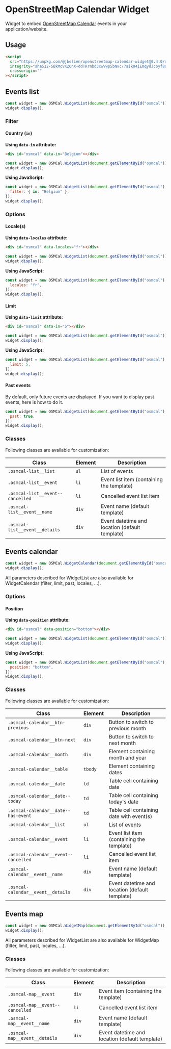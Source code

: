 # OpenStreetMap Calendar Widget

Widget to embed [OpenStreetMap Calendar](https://osmcal.org/) events in your application/website.

## Usage

```html
<script
  src="https://unpkg.com/@jbelien/openstreetmap-calendar-widget@0.4.0/dist/osmcal.js"
  integrity="sha512-5BkMcVKZ6nX+ddTRrnbd3cwVwp5bNvc/7aikO4iEmqydJcoyf8sUA+qx7Y9vb/nnoNXGOvPTcfUzriOA559W/Q=="
  crossorigin=""
></script>
```

## Events list

```js
const widget = new OSMCal.WidgetList(document.getElementById("osmcal"));
widget.display();
```

### Filter

#### Country (`in`)

**Using `data-in` attribute:**

```html
<div id="osmcal" data-in="Belgium"></div>
```

```js
const widget = new OSMCal.WidgetList(document.getElementById("osmcal"));
widget.display();
```

**Using JavaScript:**

```js
const widget = new OSMCal.WidgetList(document.getElementById("osmcal"), {
  filter: { in: "Belgium" },
});
widget.display();
```

### Options

#### Locale(s)

**Using `data-locales` attribute:**

```html
<div id="osmcal" data-locales="fr"></div>
```

```js
const widget = new OSMCal.WidgetList(document.getElementById("osmcal"));
widget.display();
```

**Using JavaScript:**

```js
const widget = new OSMCal.WidgetList(document.getElementById("osmcal"), {
  locales: "fr",
});
widget.display();
```

#### Limit

**Using `data-limit` attribute:**

```html
<div id="osmcal" data-in="5"></div>
```

```js
const widget = new OSMCal.WidgetList(document.getElementById("osmcal"));
widget.display();
```

**Using JavaScript:**

```js
const widget = new OSMCal.WidgetList(document.getElementById("osmcal"), {
  limit: 5,
});
widget.display();
```

#### Past events

By default, only future events are displayed. If you want to display past events, here is how to do it.

```js
const widget = new OSMCal.WidgetList(document.getElementById("osmcal"), {
  past: true,
});
widget.display();
```

### Classes

Following classes are available for customization:

| Class                            | Element | Description                                    |
| -------------------------------- | ------- | ---------------------------------------------- |
| `.osmcal-list__list`             | `ul`    | List of events                                 |
| `.osmcal-list__event`            | `li`    | Event list item (containing the template)      |
| `.osmcal-list__event--cancelled` | `li`    | Cancelled event list item                      |
| `.osmcal-list__event__name`      | `div`   | Event name (default template)                  |
| `.osmcal-list__event__details`   | `div`   | Event datetime and location (default template) |

## Events calendar

```js
const widget = new OSMCal.WidgetCalendar(document.getElementById("osmcal"));
widget.display();
```

All parameters described for WidgetList are also available for WidgetCalendar (filter, limit, past, locales, ...).

### Options

#### Position

**Using `data-position` attribute:**

```html
<div id="osmcal" data-position="bottom"></div>
```

```js
const widget = new OSMCal.WidgetList(document.getElementById("osmcal"));
widget.display();
```

**Using JavaScript:**

```js
const widget = new OSMCal.WidgetList(document.getElementById("osmcal"), {
  position: "bottom",
});
widget.display();
```

### Classes

Following classes are available for customization:

| Class                                | Element | Description                                    |
| ------------------------------------ | ------- | ---------------------------------------------- |
| `.osmcal-calendar__btn-previous`     | `div`   | Button to switch to previous month             |
| `.osmcal-calendar__btn-next`         | `div`   | Button to switch to next month                 |
| `.osmcal-calendar__month`            | `div`   | Element containing month and year              |
| `.osmcal-calendar__table`            | `tbody` | Element containing dates                       |
| `.osmcal-calendar__date`             | `td`    | Table cell containing date                     |
| `.osmcal-calendar__date--today`      | `td`    | Table cell containing today's date             |
| `.osmcal-calendar__date--has-event`  | `td`    | Table cell containing date with event(s)       |
| `.osmcal-calendar__list`             | `ul`    | List of events                                 |
| `.osmcal-calendar__event`            | `li`    | Event list item (containing the template)      |
| `.osmcal-calendar__event--cancelled` | `li`    | Cancelled event list item                      |
| `.osmcal-calendar__event__name`      | `div`   | Event name (default template)                  |
| `.osmcal-calendar__event__details`   | `div`   | Event datetime and location (default template) |

## Events map

```js
const widget = new OSMCal.WidgetMap(document.getElementById("osmcal"));
widget.display();
```

All parameters described for WidgetList are also available for WidgetMap (filter, limit, past, locales, ...).

### Classes

Following classes are available for customization:

| Class                           | Element | Description                                    |
| ------------------------------- | ------- | ---------------------------------------------- |
| `.osmcal-map__event`            | `div`   | Event item (containing the template)           |
| `.osmcal-map__event--cancelled` | `li`    | Cancelled event list item                      |
| `.osmcal-map__event__name`      | `div`   | Event name (default template)                  |
| `.osmcal-map__event__details`   | `div`   | Event datetime and location (default template) |
